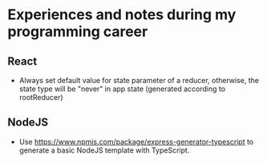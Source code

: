 # Experiences and notes during my programming career
## React
- Always set default value for state parameter of a reducer, otherwise, the state type will be "never" in app state (generated according to rootReducer)
## NodeJS
- Use https://www.npmjs.com/package/express-generator-typescript to generate a basic NodeJS template with TypeScript.

